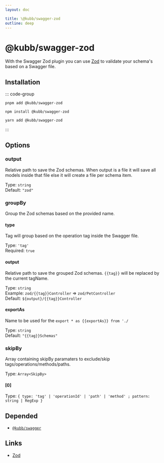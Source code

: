 ```yaml
---
layout: doc

title: \@kubb/swagger-zod
outline: deep
---
```

# @kubb/swagger-zod

With the Swagger Zod plugin you can use [Zod](https://zod.dev/) to validate your schema's based on a Swagger file.

## Installation

::: code-group

```shell [pnpm]
pnpm add @kubb/swagger-zod
```

```shell [npm]
npm install @kubb/swagger-zod
```

```shell [yarn]
yarn add @kubb/swagger-zod
```

:::


## Options


### output
Relative path to save the Zod schemas.
When output is a file it will save all models inside that file else it will create a file per schema item.

Type: `string` <br/>
Default: `"zod"`

### groupBy
Group the Zod schemas based on the provided name.

#### type
Tag will group based on the operation tag inside the Swagger file.

Type: `'tag'` <br/>
Required: `true`

#### output
Relative path to save the grouped Zod schemas.
`{{tag}}` will be replaced by the current tagName.

Type: `string` <br/>
Example: `zod/{{tag}}Controller` => `zod/PetController` <br/>
Default: `${output}/{{tag}}Controller`

#### exportAs
Name to be used for the `export * as {{exportAs}} from './`

Type: `string` <br/>
Default: `"{{tag}}Schemas"`


### skipBy
Array containing skipBy paramaters to exclude/skip tags/operations/methods/paths.

Type: `Array<SkipBy>` <br/>

#### [0]
Type: `{ type: 'tag' | 'operationId' | 'path' | 'method' ; pattern: string | RegExp }` <br/>


## Depended

- [`@kubb/swagger`](/plugins/swagger)

## Links

- [Zod](https://zod.dev/)